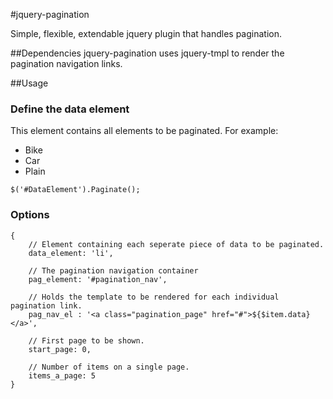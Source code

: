 #jquery-pagination

Simple, flexible, extendable jquery plugin that handles pagination.

##Dependencies
jquery-pagination uses jquery-tmpl to render the pagination navigation links.

##Usage

### Define the data element
This element contains all elements to be paginated. 
For example:
    <ul>
        <li>Bike</li>
        <li>Car</li>
        <li>Plain</li>
    </ul>

    $('#DataElement').Paginate();


### Options
    {
        // Element containing each seperate piece of data to be paginated.
        data_element: 'li',

        // The pagination navigation container
        pag_element: '#pagination_nav', 

        // Holds the template to be rendered for each individual pagination link.
        pag_nav_el : '<a class="pagination_page" href="#">${$item.data}</a>', 

        // First page to be shown.
        start_page: 0,

        // Number of items on a single page.
        items_a_page: 5 
    }
    





